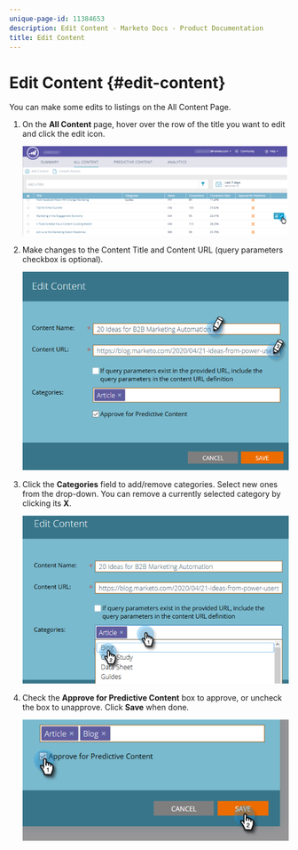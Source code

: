 ```yaml
---
unique-page-id: 11384653
description: Edit Content - Marketo Docs - Product Documentation
title: Edit Content
---
```


# Edit Content {#edit-content}

You can make some edits to listings on the All Content Page.

1. On the **All Content** page, hover over the row of the title you want to edit and click the edit icon.

   ![](assets/image2017-10-3-9-3a8-3a1.png)

1. Make changes to the Content Title and Content URL (query parameters checkbox is optional).

   ![](assets/edit-content-2.png)

1. Click the **Categories** field to add/remove categories. Select new ones from the drop-down. You can remove a currently selected category by clicking its **X**.

   ![](assets/edit-content-3.png)

1. Check the **Approve for Predictive Content** box to approve, or uncheck the box to unapprove. Click **Save** when done.

   ![](assets/edit-content-4.png)

